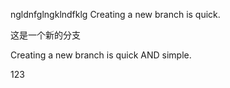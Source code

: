 ngldnfglngklndfklg
Creating a new branch is quick.


这是一个新的分支

Creating a new branch is quick AND simple.

123